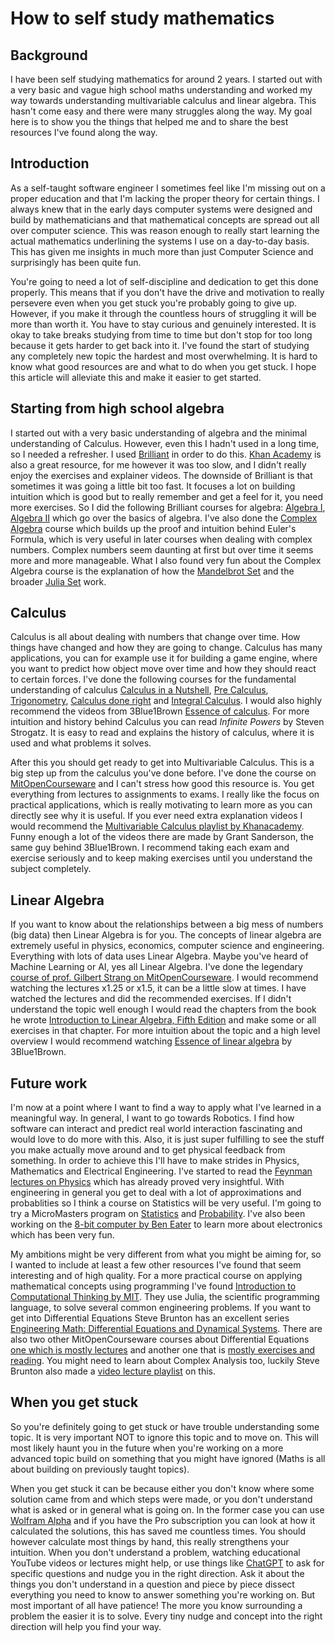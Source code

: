 <!--blog.post.modified_on="2024-1-3"-->
# How to self study mathematics

## Background

I have been self studying mathematics for around 2 years. I started out with a very basic and vague high school maths understanding and worked my way towards understanding multivariable calculus and linear algebra. This hasn't come easy and there were many struggles along the way. My goal here is to show you the things that helped me and to share the best resources I've found along the way.

## Introduction

As a self-taught software engineer I sometimes feel like I'm missing out on a proper education and that I'm lacking the proper theory for certain things. I always knew that in the early days computer systems were designed and build by mathematicians and that mathematical concepts are spread out all over computer science. This was reason enough to really start learning the actual mathematics underlining the systems I use on a day-to-day basis. This has given me insights in much more than just Computer Science and surprisingly has been quite fun. 

You're going to need a lot of self-discipline and dedication to get this done properly. This means that if you don't have the drive and motivation to really persevere even when you get stuck you're probably going to give up. However, if you make it through the countless hours of struggling it will be more than worth it. You have to stay curious and genuinely interested. It is okay to take breaks studying from time to time but don't stop for too long because it gets harder to get back into it. I've found the start of studying any completely new topic the hardest and most overwhelming. It is hard to know what good resources are and what to do when you get stuck. I hope this article will alleviate this and make it easier to get started.

## Starting from high school algebra

I started out with a very basic understanding of algebra and the minimal understanding of Calculus. However, even this I hadn't used in a long time, so I needed a refresher. I used [Brilliant](https://brilliant.org/home/) in order to do this. [Khan Academy](https://www.khanacademy.org/) is also a great resource, for me however it was too slow, and I didn't really enjoy the exercises and explainer videos. The downside of Brilliant is that sometimes it was going a little bit too fast. It focuses a lot on building intuition which is good but to really remember and get a feel for it, you need more exercises. So I did the following Brilliant courses for algebra: [Algebra I](https://brilliant.org/courses/algebra-extensions/), [Algebra II](https://brilliant.org/courses/graphing-and-modeling/) which go over the basics of algebra. I've also done the [Complex Algebra](https://brilliant.org/courses/complex-algebra/) course which builds up the proof and intuition behind Euler's Formula, which is very useful in later courses when dealing with complex numbers. Complex numbers seem daunting at first but over time it seems more and more manageable. What I also found very fun about the Complex Algebra course is the explanation of how the [Mandelbrot Set](https://en.wikipedia.org/wiki/Mandelbrot_set) and the broader [Julia Set](https://en.wikipedia.org/wiki/Julia_set) work. 

## Calculus

Calculus is all about dealing with numbers that change over time. 
How things have changed and how they are going to change. 
Calculus has many applications, you can for example use it for building a game engine, where you want to predict how object move over time and how they should react to certain forces. 
I've done the following courses for the fundamental understanding of calculus [Calculus in a Nutshell](https://brilliant.org/courses/calculus-nutshell/), [Pre Calculus](https://brilliant.org/courses/pre-calculus/), [Trigonometry](https://brilliant.org/courses/trigonometry/), [Calculus done right](https://brilliant.org/courses/calculus-fundamentals/) and [Integral Calculus](https://brilliant.org/courses/calculus-ii/). 
I would also highly recommend the videos from 3Blue1Brown [Essence of calculus](https://www.youtube.com/playlist?list=PLZHQObOWTQDMsr9K-rj53DwVRMYO3t5Yr). 
For more intuition and history behind Calculus you can read *Infinite Powers* by Steven Strogatz. 
It is easy to read and explains the history of calculus, where it is used and what problems it solves.

After this you should get ready to get into Multivariable Calculus. This is a big step up from the calculus you've done before. I've done the course on [MitOpenCourseware](https://ocw.mit.edu/courses/18-02sc-multivariable-calculus-fall-2010/pages/syllabus/) and I can't stress how good this resource is. You get everything from lectures to assignments to exams. I really like the focus on practical applications, which is really motivating to learn more as you can directly see why it is useful. If you ever need extra explanation videos I would recommend the [Multivariable Calculus playlist by Khanacademy](https://www.youtube.com/playlist?list=PLSQl0a2vh4HC5feHa6Rc5c0wbRTx56nF7). Funny enough a lot of the videos there are made by Grant Sanderson, the same guy behind 3Blue1Brown. I recommend taking each exam and exercise seriously and to keep making exercises until you understand the subject completely.

## Linear Algebra

If you want to know about the relationships between a big mess of numbers (big data) then Linear Algebra is for you. The concepts of linear algebra are extremely useful in physics, economics, computer science and engineering. Everything with lots of data uses Linear Algebra. Maybe you've heard of Machine Learning or AI, yes all Linear Algebra. I've done the legendary [course of prof. Gilbert Strang on MitOpenCourseware](https://ocw.mit.edu/courses/18-06sc-linear-algebra-fall-2011/pages/syllabus/). I would recommend watching the lectures x1.25 or x1.5, it can be a little slow at times. I have watched the lectures and did the recommended exercises. If I didn't understand the topic well enough I would read the chapters from the book he wrote [Introduction to Linear Algebra, Fifth Edition](https://dokumen.pub/qdownload/introduction-to-linear-algebra-fifth-edition-5nbsped-0980232775-9780980232776.html) and make some or all exercises in that chapter. For more intuition about the topic and a high level overview I would recommend watching [Essence of linear algebra](https://www.youtube.com/playlist?list=PLZHQObOWTQDPD3MizzM2xVFitgF8hE_ab) by 3Blue1Brown.

## Future work

I'm now at a point where I want to find a way to apply what I've learned in a meaningful way. In general, I want to go towards Robotics. I find how software can interact and predict real world interaction fascinating and would love to do more with this. Also, it is just super fulfilling to see the stuff you make actually move around and to get physical feedback from something. In order to achieve this I'll have to make strides in Physics, Mathematics and Electrical Engineering. I've started to read the [Feynman lectures on Physics](https://www.feynmanlectures.caltech.edu/) which has already proved very insightful. With engineering in general you get to deal with a lot of approximations and probablities so I think a course on Statistics will be very useful. I'm going to try a MicroMasters program on [Statistics](https://www.edx.org/learn/statistics/massachusetts-institute-of-technology-fundamentals-of-statistics) and [Probability](https://www.edx.org/learn/probability/massachusetts-institute-of-technology-probability-the-science-of-uncertainty-and-data). I've also been working on the [8-bit computer by Ben Eater](https://eater.net/8bit) to learn more about electronics which has been very fun. 

My ambitions might be very different from what you might be aiming for, so I wanted to include at least a few other resources I've found that seem interesting and of high quality. 
For a more practical course on applying mathematical concepts using programming I've found [Introduction to Computational Thinking by MIT](https://computationalthinking.mit.edu/Fall20/lecture1/). They use Julia, the scientific programming language, to solve several common engineering problems.
If you want to get into Differential Equations Steve Brunton has an excellent series [Engineering Math: Differential Equations and Dynamical Systems](https://www.youtube.com/playlist?list=PLMrJAkhIeNNTYaOnVI3QpH7jgULnAmvPA). There are also two other MitOpenCourseware courses about Differential Equations [one which is mostly lectures](https://ocw.mit.edu/courses/res-18-009-learn-differential-equations-up-close-with-gilbert-strang-and-cleve-moler-fall-2015/pages/video-series-overview/) and another one that is [mostly exercises and reading](https://ocw.mit.edu/courses/18-03sc-differential-equations-fall-2011/pages/syllabus/). You might need to learn about Complex Analysis too, luckily Steve Brunton also made a [video lecture playlist](https://www.youtube.com/playlist?list=PLMrJAkhIeNNQBRslPb7I0yTnES981R8Cg) on this.

## When you get stuck

So you're definitely going to get stuck or have trouble understanding some topic. It is very important NOT to ignore this topic and to move on. This will most likely haunt you in the future when you're working on a more advanced topic build on something that you might have ignored (Maths is all about building on previously taught topics).

When you get stuck it can be because either you don't know where some solution came from and which steps were made, or you don't understand what is asked or in general what is going on. In the former case you can use [Wolfram Alpha](https://www.wolframalpha.com/) and if you have the Pro subscription you can look at how it calculated the solutions, this has saved me countless times. You should however calculate most things by hand, this really strengthens your intuition. When you don't understand a problem, watching educational YouTube videos or lectures might help, or use things like [ChatGPT](https://chat.openai.com/) to ask for specific questions and nudge you in the right direction. Ask it about the things you don't understand in a question and piece by piece dissect everything you need to know to answer something you're working on. But most important of all have patience! The more you know surrounding a problem the easier it is to solve. Every tiny nudge and concept into the right direction will help you find your way.
